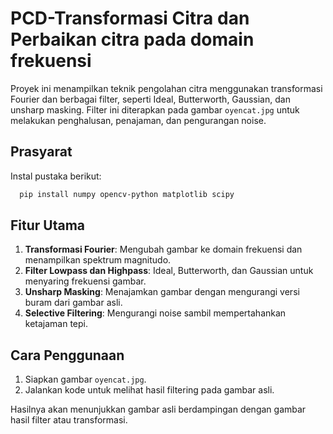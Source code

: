 # PCD-Transformasi Citra dan Perbaikan citra pada domain frekuensi
Proyek ini menampilkan teknik pengolahan citra menggunakan transformasi Fourier dan berbagai filter, seperti Ideal, Butterworth, Gaussian, dan unsharp masking. Filter ini diterapkan pada gambar `oyencat.jpg` untuk melakukan penghalusan, penajaman, dan pengurangan noise.

## Prasyarat
Instal pustaka berikut:
```bash
  pip install numpy opencv-python matplotlib scipy
```

## Fitur Utama
1. **Transformasi Fourier**: Mengubah gambar ke domain frekuensi dan menampilkan spektrum magnitudo.
2. **Filter Lowpass dan Highpass**: Ideal, Butterworth, dan Gaussian untuk menyaring frekuensi gambar.
3. **Unsharp Masking**: Menajamkan gambar dengan mengurangi versi buram dari gambar asli.
4. **Selective Filtering**: Mengurangi noise sambil mempertahankan ketajaman tepi.

## Cara Penggunaan

1. Siapkan gambar `oyencat.jpg`.
2. Jalankan kode untuk melihat hasil filtering pada gambar asli.

Hasilnya akan menunjukkan gambar asli berdampingan dengan gambar hasil filter atau transformasi.
